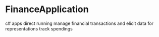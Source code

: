 # FinanceApplication
c# apps
direct running
manage financial transactions
and elicit data for representations
track spendings
